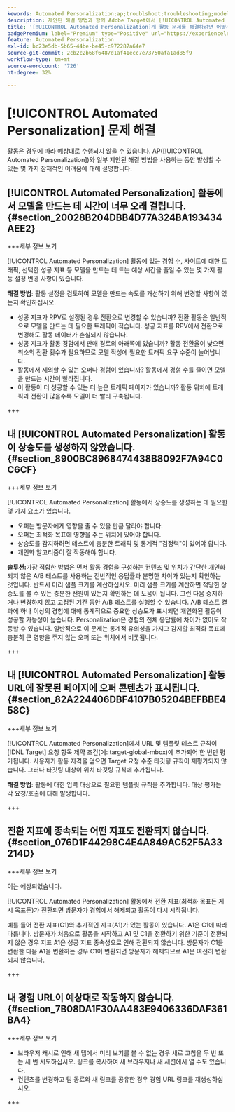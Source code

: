 ```yaml
---
kewords: Automated Personalization;ap;troublshoot;troubleshooting;model;lift
description: 제안된 해결 방법과 함께 Adobe Target에서 [!UICONTROL Automated Personalization] (AP) 활동을 사용하는 동안 발생할 수 있는 잠재적인 어려움에 대해 알아봅니다.
title: '[!UICONTROL Automated Personalization]개 활동 문제를 해결하려면 어떻게 합니까?'
badgePremium: label="Premium" type="Positive" url="https://experienceleague.adobe.com/docs/target/using/introduction/intro.html?lang=en#premium newtab=true" tooltip="Target Premium에 포함된 내용을 확인합니다."
feature: Automated Personalization
exl-id: bc23e5db-5b65-44be-be45-c972287a64e7
source-git-commit: 2cb2c2b68f6487d1af41ecc7e73750afa1ad85f9
workflow-type: tm+mt
source-wordcount: '726'
ht-degree: 32%

---
```


# [!UICONTROL Automated Personalization] 문제 해결

활동은 경우에 따라 예상대로 수행되지 않을 수 있습니다. AP([!UICONTROL Automated Personalization])와 일부 제안된 해결 방법을 사용하는 동안 발생할 수 있는 몇 가지 잠재적인 어려움에 대해 설명합니다.

## [!UICONTROL Automated Personalization] 활동에서 모델을 만드는 데 시간이 너무 오래 걸립니다. {#section_20028B204DBB4D77A324BA193434AEE2}

+++세부 정보 보기

[!UICONTROL Automated Personalization] 활동에 있는 경험 수, 사이트에 대한 트래픽, 선택한 성공 지표 등 모델을 만드는 데 드는 예상 시간을 줄일 수 있는 몇 가지 활동 설정 변경 사항이 있습니다.

**해결 방법:** 활동 설정을 검토하여 모델을 만드는 속도를 개선하기 위해 변경할 사항이 있는지 확인하십시오.

* 성공 지표가 RPV로 설정된 경우 전환으로 변경할 수 있습니까? 전환 활동은 일반적으로 모델을 만드는 데 필요한 트래픽이 적습니다. 성공 지표를 RPV에서 전환으로 변경해도 활동 데이터가 손실되지 않습니다.
* 성공 지표가 활동 경험에서 판매 경로의 아래쪽에 있습니까? 활동 전환율이 낮으면 최소의 전환 횟수가 필요하므로 모델 작성에 필요한 트래픽 요구 수준이 늘어납니다.
* 활동에서 제외할 수 있는 오퍼나 경험이 있습니까? 활동에서 경험 수를 줄이면 모델을 만드는 시간이 빨라집니다.
* 이 활동이 더 성공할 수 있는 더 높은 트래픽 페이지가 있습니까? 활동 위치에 트래픽과 전환이 많을수록 모델이 더 빨리 구축됩니다.

+++

## 내 [!UICONTROL Automated Personalization] 활동이 상승도를 생성하지 않았습니다. {#section_8900BC8968474438B8092F7A94C0C6CF}

+++세부 정보 보기

[!UICONTROL Automated Personalization] 활동에서 상승도를 생성하는 데 필요한 몇 가지 요소가 있습니다.

* 오퍼는 방문자에게 영향을 줄 수 있을 만큼 달라야 합니다.
* 오퍼는 최적화 목표에 영향을 주는 위치에 있어야 합니다.
* 상승도를 감지하려면 테스트에 충분한 트래픽 및 통계적 &quot;검정력&quot;이 있어야 합니다.
* 개인화 알고리즘이 잘 작동해야 합니다.

**솔루션:**&#x200B;가장 적합한 방법은 먼저 활동 경험을 구성하는 컨텐츠 및 위치가 간단한 개인화되지 않은 A/B 테스트를 사용하는 전반적인 응답률과 분명한 차이가 있는지 확인하는 것입니다. 반드시 미리 샘플 크기를 계산하십시오. 미리 샘플 크기를 계산하면 적당한 상승도를 볼 수 있는 충분한 전원이 있는지 확인하는 데 도움이 됩니다. 그런 다음 중지하거나 변경하지 않고 고정된 기간 동안 A/B 테스트를 실행할 수 있습니다. A/B 테스트 결과에 하나 이상의 경험에 대해 통계적으로 중요한 상승도가 표시되면 개인화된 활동이 성공할 가능성이 높습니다. Personalization은 경험의 전체 응답률에 차이가 없어도 작동할 수 있습니다. 일반적으로 이 문제는 통계적 유의성을 가지고 감지할 최적화 목표에 충분히 큰 영향을 주지 않는 오퍼 또는 위치에서 비롯됩니다.

+++

## 내 [!UICONTROL Automated Personalization] 활동 URL에 잘못된 페이지에 오퍼 콘텐츠가 표시됩니다. {#section_82A224406DBF4107B05204BEFBBE458C}

+++세부 정보 보기

[!UICONTROL Automated Personalization]에서 URL 및 템플릿 테스트 규칙이 [!DNL Target] 요청 항목 제약 조건(예: target-global-mbox)에 추가되어 한 번만 평가됩니다. 사용자가 활동 자격을 얻으면 Target 요청 수준 타깃팅 규칙이 재평가되지 않습니다. 그러나 타깃팅 대상이 위치 타깃팅 규칙에 추가됩니다.

**해결 방법:** 활동에 대한 입력 대상으로 필요한 템플릿 규칙을 추가합니다. 대상 평가는 각 요청/호출에 대해 발생합니다.

+++

## 전환 지표에 종속되는 어떤 지표도 전환되지 않습니다. {#section_076D1F44298C4E4A849AC52F5A33214D}

+++세부 정보 보기

이는 예상되었습니다.

[!UICONTROL Automated Personalization] 활동에서 전환 지표(최적화 목표든 게시 목표든)가 전환되면 방문자가 경험에서 해제되고 활동이 다시 시작됩니다.

예를 들어 전환 지표(C1)와 추가적인 지표(A1)가 있는 활동이 있습니다. A1은 C1에 따라 다릅니다. 방문자가 처음으로 활동을 시작하고 A1 및 C1을 전환하기 위한 기준이 전환되지 않은 경우 지표 A1은 성공 지표 종속성으로 인해 전환되지 않습니다. 방문자가 C1을 변환한 다음 A1을 변환하는 경우 C1이 변환되면 방문자가 해제되므로 A1은 여전히 변환되지 않습니다.

+++

## 내 경험 URL이 예상대로 작동하지 않습니다. {#section_7B08DA1F30AA483E9406336DAF361BA4}

+++세부 정보 보기

* 브라우저 캐시로 인해 새 탭에서 미리 보기를 볼 수 없는 경우 새로 고침을 두 번 또는 세 번 시도하십시오. 링크를 복사하여 새 브라우저나 새 세션에서 열 수도 있습니다.
* 컨텐츠를 변경하고 팀 동료와 새 링크를 공유한 경우 경험 URL 링크를 재생성하십시오.

+++
